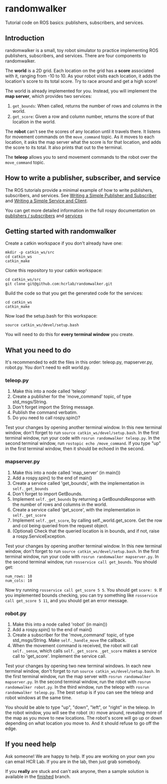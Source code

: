 # randomwalker
Tutorial code on ROS basics: publishers, subscribers, and services.

## Introduction
randomwalker is a small, toy robot simulator to practice implementing ROS publishers, subscribers, and services. There are four components to randomwalker.

The **world** is a 2D grid. Each location on the grid has a **score** associated with it, ranging from -10 to 10. As your robot visits each location, it adds the location's score to its total score. Try to race around and get a high score!

The world is already implemented for you. Instead, you will implement the **map server**, which provides two services:

1. `get_bounds`: When called, returns the number of rows and columns in the world.
2. `get_score`: Given a row and column number, returns the score of that location in the world.

The **robot** can't see the scores of any location until it travels there. It listens for movement commands on the `move_command` topic. As it moves to each location, it asks the map server what the score is for that location, and adds the score to its total. It also prints that out to the terminal.

The **teleop** allows you to send movement commands to the robot over the `move_command` topic.

## How to write a publisher, subscriber, and service

The ROS tutorials provide a minimal example of how to write publishers, subscribers, and services. See [Writing a Simple Publisher and Subscriber](http://wiki.ros.org/ROS/Tutorials/WritingPublisherSubscriber%28python%29) and [Writing a Simple Service and Client](http://wiki.ros.org/ROS/Tutorials/WritingServiceClient%28python%29).

You can get more detailed information in the full rospy documentation on [publishers / subscribers](http://wiki.ros.org/rospy/Overview/Publishers%20and%20Subscribers) and [services](http://wiki.ros.org/rospy/Overview/Services)

## Getting started with randomwalker
Create a catkin workspace if you don't already have one:

```
mkdir -p catkin_ws/src
cd catkin_ws
catkin_make
```

Clone this repository to your catkin workspace:

```
cd catkin_ws/src
git clone git@github.com:hcrlab/randomwalker.git
```

Build the code so that you get the generated code for the services:

```
cd catkin_ws
catkin_make
```

Now load the setup.bash for this workspace:
```
source catkin_ws/devel/setup.bash
```

You will need to do this for **every terminal window** you create.

## What you need to do

It's recommended to edit the files in this order: teleop.py, mapserver.py, robot.py. You don't need to edit world.py.

### teleop.py

1. Make this into a node called 'teleop'
2. Create a publisher for the 'move_command' topic, of type std_msgs/String.
3. Don't forget import the String message.
4. Publish the command verbatim.
5. Do you need to call rospy.spin()?

Test your changes by opening another terminal window. In this new terminal window, don't forget to run `source catkin_ws/devel/setup.bash`. In the first terminal window, run your code with `rosrun randomwalker teleop.py`. In the second terminal window, run `rostopic echo /move_command`. If you type "up" in the first terminal window, then it should be echoed in the second.

### mapserver.py

1. Make this into a node called 'map_server' (in main())
2. Add a rospy.spin() to the end of main()
3. Create a service called 'get_bounds', with the implementation in
   `self._get_bounds`
4. Don't forget to import GetBounds.
5. Implement `self._get_bounds` by returning a GetBoundsResponse with the number
   of rows and columns in the world.
6. Create a service called 'get_score', with the implementation in
   `self._get_score`
7. Implement `self._get_score`, by calling self._world.get_score. Get the row
   and col being queried from the request object.
8. (Optional) Check that the queried location is in bounds, and if not, raise a
   rospy.ServiceException.

Test your changes by opening another terminal window. In this new terminal window, don't forget to run `source catkin_ws/devel/setup.bash`. In the first terminal window, run your code with `rosrun randomwalker mapserver.py`. In the second terminal window, run `rosservice call get_bounds`. You should get:

```
num_rows: 10
num_cols: 10
```

Now try running `rosservice call get_score 5 5`. You should get `score: 9`. If you implemented bounds checking, you can try something like `rosservice call get_score 5 11`, and you should get an error message.

### robot.py

1. Make this into a node called 'robot' (in main())
2. Add a rospy.spin() to the end of main()
3. Create a subscriber for the 'move_command' topic, of type std_msgs/String.
   Make `self._handle_move` the callback.
4. When the movement command is received, the robot will call `self._sense`,
   which calls `self._get_score`. `_get_score` makes a service call to
   'get_score'. Implement the service call.

Test your changes by opening two new terminal windows. In each new terminal window, don't forget to run `source catkin_ws/devel/setup.bash`. In the first terminal window, run the map server with `rosrun randomwalker mapserver.py`. In the second terminal window, run the robot with  `rosrun randomwalker robot.py`. In the third window, run the teleop with `rosrun randomwalker teleop.py`. The best setup is if you can see the teleop and robot windows at the same time.

You should be able to type "up", "down", "left", or "right" in the teleop. In the robot window, you will see the robot `(R)` move around, revealing more of the map as you move to new locations. The robot's score will go up or down depending on what location you move to. And it should refuse to go off the edge.

## If you need help
Ask someone! We are happy to help. If you are working on your own you can email HCR Lab. If you are in the lab, then just grab somebody.

If you **really** are stuck and can't ask anyone, then a sample solution is available in the [finished](https://github.com/hcrlab/randomwalker/tree/finished) branch.
